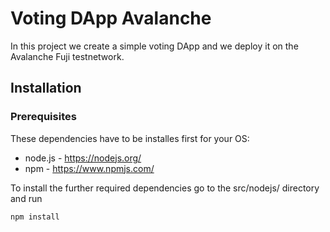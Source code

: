 # Voting DApp Avalanche

In this project we create a simple voting DApp and we deploy it on the Avalanche Fuji testnetwork.

## Installation

### Prerequisites

These dependencies have to be installes first for your OS:

- node.js - https://nodejs.org/
- npm - https://www.npmjs.com/

To install the further required dependencies go to the src/nodejs/ directory and run

```bash
npm install
```
